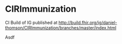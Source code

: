 # CIRImmunization

CI Build of IG published at http://build.fhir.org/ig/daniel-thomson/CIRImmunization/branches/master/index.html

Asdf
